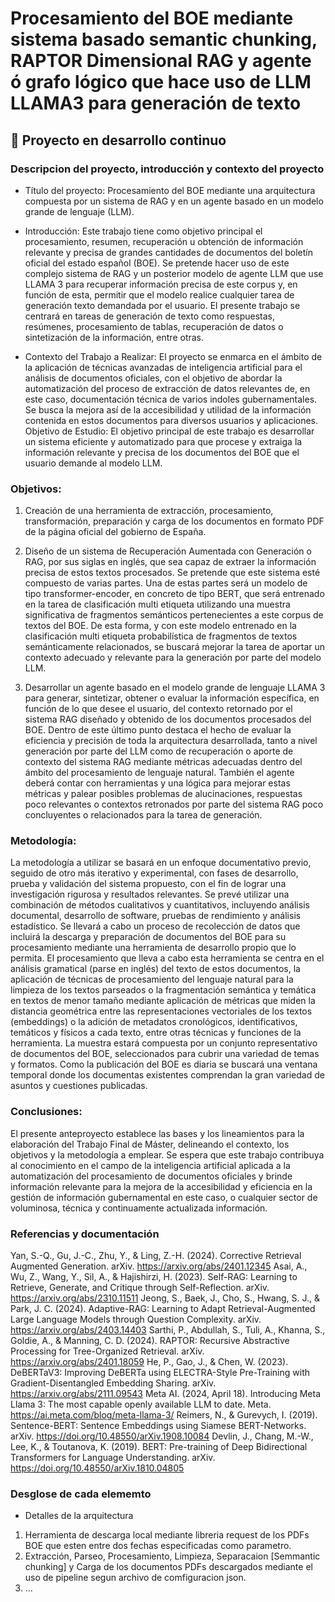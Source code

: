 
# Procesamiento del BOE mediante sistema basado semantic chunking, RAPTOR Dimensional RAG y agente ó grafo lógico que hace uso de LLM LLAMA3 para generación de texto

## 🚀 Proyecto en desarrollo continuo 
### Descripcion del proyecto, introducción y contexto del proyecto

- Título del proyecto: Procesamiento del BOE mediante una arquitectura compuesta por un sistema de RAG y en un agente basado en un modelo grande de lenguaje (LLM).

- Introducción:
Este trabajo tiene como objetivo principal el procesamiento, resumen, recuperación u obtención de información relevante y precisa de grandes cantidades de documentos del boletín oficial del estado español (BOE). Se pretende hacer uso de este complejo sistema de RAG y un posterior modelo de agente LLM que use LLAMA 3 para recuperar información precisa de este corpus y, en función de esta, permitir que el modelo realice cualquier tarea de generación texto demandada por el usuario. El presente trabajo se centrará en tareas de generación de texto como respuestas, resúmenes, procesamiento de tablas, recuperación de datos o sintetización de la información, entre otras.

- Contexto del Trabajo a Realizar:
El proyecto se enmarca en el ámbito de la aplicación de técnicas avanzadas de inteligencia artificial para el análisis de documentos oficiales, con el objetivo de abordar la automatización del proceso de extracción de datos relevantes de, en este caso, documentación técnica de varios indoles gubernamentales. Se busca la mejora así de la accesibilidad y utilidad de la información contenida en estos documentos para diversos usuarios y aplicaciones.
Objetivo de Estudio:
El objetivo principal de este trabajo es desarrollar un sistema eficiente y automatizado para que procese y extraiga la información relevante y precisa de los documentos del BOE que el usuario demande al modelo LLM. 

### Objetivos:

1. Creación de una herramienta de extracción, procesamiento, transformación, preparación y carga de los documentos en formato PDF de la página oficial del gobierno de España.

2. Diseño de un sistema de Recuperación Aumentada con Generación o RAG, por sus siglas en inglés, que sea capaz de extraer la información precisa de estos textos procesados. Se pretende que este sistema esté compuesto de varias partes. Una de estas partes será un modelo de tipo transformer-encoder, en concreto de tipo BERT, que será entrenado en la tarea de clasificación multi etiqueta utilizando una muestra significativa de fragmentos semánticos pertenecientes a este corpus de textos del BOE. De esta forma, y con este modelo entrenado en la clasificación multi etiqueta probabilística de fragmentos de textos semánticamente relacionados, se buscará mejorar la tarea de aportar un contexto adecuado y relevante para la generación por parte del modelo LLM.

3. Desarrollar un agente basado en el modelo grande de lenguaje LLAMA 3 para generar, sintetizar, obtener o evaluar la información específica, en función de lo que desee el usuario, del contexto retornado por el sistema RAG diseñado y obtenido de los documentos procesados del BOE. Dentro de este último punto destaca el hecho de evaluar la eficiencia y precisión de toda la arquitectura desarrollada, tanto a nivel generación por parte del LLM como de recuperación o aporte de contexto del sistema RAG mediante métricas adecuadas dentro del ámbito del procesamiento de lenguaje natural. También el agente deberá contar con herramientas y una lógica para mejorar estas métricas y palear posibles problemas de alucinaciones, respuestas poco relevantes o contextos retronados por parte del sistema RAG poco concluyentes o relacionados para la tarea de generación. 

### Metodología:

La metodología a utilizar se basará en un enfoque documentativo previo, seguido de otro más iterativo y experimental, con fases de desarrollo, prueba y validación del sistema propuesto, con el fin de lograr una investigación rigurosa y resultados relevantes.
Se prevé utilizar una combinación de métodos cualitativos y cuantitativos, incluyendo análisis documental, desarrollo de software, pruebas de rendimiento y análisis estadístico.
Se llevará a cabo un proceso de recolección de datos que incluirá la descarga y preparación de documentos del BOE para su procesamiento mediante una herramienta de desarrollo propio que lo permita. El procesamiento que lleva a cabo esta herramienta se centra en el análisis gramatical (parse en inglés) del texto de estos documentos, la aplicación de técnicas de procesamiento del lenguaje natural para la limpieza de los textos parseados o la fragmentación semántica y temática en textos de menor tamaño mediante aplicación de métricas que miden la distancia geométrica entre las representaciones vectoriales de los textos (embeddings) o la adición de metadatos cronológicos, identificativos, temáticos y físicos a cada texto, entre otras técnicas y funciones de la herramienta.
La muestra estará compuesta por un conjunto representativo de documentos del BOE, seleccionados para cubrir una variedad de temas y formatos. Como la publicación del BOE es diaria se buscará una ventana temporal donde los documentas existentes comprendan la gran variedad de asuntos y cuestiones publicadas. 

### Conclusiones:

El presente anteproyecto establece las bases y los lineamientos para la elaboración del Trabajo Final de Máster, delineando el contexto, los objetivos y la metodología a emplear. Se espera que este trabajo contribuya al conocimiento en el campo de la inteligencia artificial aplicada a la automatización del procesamiento de documentos oficiales y brinde información relevante para la mejora de la accesibilidad y eficiencia en la gestión de información gubernamental en este caso, o cualquier sector de voluminosa, técnica y continuamente actualizada información.

### Referencias y documentación 

Yan, S.-Q., Gu, J.-C., Zhu, Y., & Ling, Z.-H. (2024). Corrective Retrieval Augmented Generation. arXiv. https://arxiv.org/abs/2401.12345
Asai, A., Wu, Z., Wang, Y., Sil, A., & Hajishirzi, H. (2023). Self-RAG: Learning to Retrieve, Generate, and Critique through Self-Reflection. arXiv. https://arxiv.org/abs/2310.11511
Jeong, S., Baek, J., Cho, S., Hwang, S. J., & Park, J. C. (2024). Adaptive-RAG: Learning to Adapt Retrieval-Augmented Large Language Models through Question Complexity. arXiv. https://arxiv.org/abs/2403.14403
Sarthi, P., Abdullah, S., Tuli, A., Khanna, S., Goldie, A., & Manning, C. D. (2024). RAPTOR: Recursive Abstractive Processing for Tree-Organized Retrieval. arXiv. https://arxiv.org/abs/2401.18059
He, P., Gao, J., & Chen, W. (2023). DeBERTaV3: Improving DeBERTa using ELECTRA-Style Pre-Training with Gradient-Disentangled Embedding Sharing. arXiv. https://arxiv.org/abs/2111.09543
Meta AI. (2024, April 18). Introducing Meta Llama 3: The most capable openly available LLM to date. Meta. https://ai.meta.com/blog/meta-llama-3/
Reimers, N., & Gurevych, I. (2019). Sentence-BERT: Sentence Embeddings using Siamese BERT-Networks. arXiv. https://doi.org/10.48550/arXiv.1908.10084
Devlin, J., Chang, M.-W., Lee, K., & Toutanova, K. (2019). BERT: Pre-training of Deep Bidirectional Transformers for Language Understanding. arXiv. https://doi.org/10.48550/arXiv.1810.04805


### Desglose de cada elememto

- Detalles de la arquitectura

1. Herramienta de descarga local mediante libreria request de los PDFs BOE que esten entre dos fechas especificadas como parametro. 
2. Extracción, Parseo, Procesamiento, Limpieza, Separacaion [Semmantic chunking] y Carga de los documentos PDFs descargados mediante el uso de pipeline segun archivo de comfiguracion json. 
3. ...



